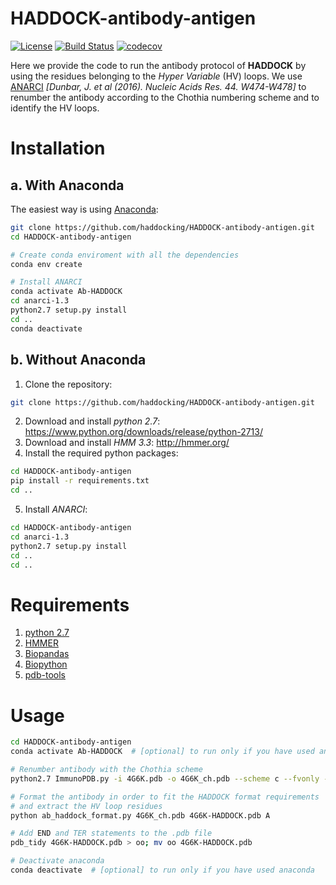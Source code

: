 # HADDOCK-antibody-antigen
[![License](https://img.shields.io/badge/License-Apache%202.0-yellowgreen.svg)](https://opensource.org/licenses/Apache-2.0) 
[![Build Status](http://alembick.science.uu.nl:8080/buildStatus/icon?job=HADDOCK-antibody-antigen%2Fmaster&subject=Build%20duration:%20%24%7Bduration%7D)](http://alembick.science.uu.nl:8080/job/HADDOCK-antibody-antigen/) 
[![codecov](https://codecov.io/gh/haddocking/HADDOCK-antibody-antigen/branch/master/graph/badge.svg)](https://codecov.io/gh/haddocking/HADDOCK-antibody-antigen)

Here we provide the code to run the antibody protocol of **HADDOCK** by using the residues belonging to the *Hyper Variable* (HV) loops.
We use [ANARCI](http://opig.stats.ox.ac.uk/webapps/newsabdab/sabpred/anarci/) *[Dunbar, J. et al (2016). Nucleic Acids Res. 44. W474-W478]* to renumber the antibody according to the Chothia numbering scheme and to identify the HV loops.

# Installation
## a. With Anaconda
The easiest way is using [Anaconda](https://www.anaconda.com/distribution/):

``` bash
git clone https://github.com/haddocking/HADDOCK-antibody-antigen.git
cd HADDOCK-antibody-antigen 

# Create conda enviroment with all the dependencies
conda env create 

# Install ANARCI
conda activate Ab-HADDOCK 
cd anarci-1.3
python2.7 setup.py install
cd ..
conda deactivate
```

## b. Without Anaconda

1. Clone the repository: 
``` bash
git clone https://github.com/haddocking/HADDOCK-antibody-antigen.git
```
2. Download and install *python 2.7*: https://www.python.org/downloads/release/python-2713/
3. Download and install *HMM 3.3*: http://hmmer.org/
4. Install the required python packages:
``` bash
cd HADDOCK-antibody-antigen 
pip install -r requirements.txt
cd ..
```
5. Install *ANARCI*:
``` bash
cd HADDOCK-antibody-antigen
cd anarci-1.3
python2.7 setup.py install
cd ..
cd ..
```

# Requirements

1. [python 2.7](https://www.python.org/downloads/release/python-2713/)
2. [HMMER](http://hmmer.org/)
3. [Biopandas](http://rasbt.github.io/biopandas/)
4. [Biopython](https://biopython.org/) 
5. [pdb-tools](https://github.com/haddocking/pdb-tools)  

# Usage  

```bash
cd HADDOCK-antibody-antigen
conda activate Ab-HADDOCK  # [optional] to run only if you have used anaconda 

# Renumber antibody with the Chothia scheme
python2.7 ImmunoPDB.py -i 4G6K.pdb -o 4G6K_ch.pdb --scheme c --fvonly --rename --splitscfv

# Format the antibody in order to fit the HADDOCK format requirements
# and extract the HV loop residues
python ab_haddock_format.py 4G6K_ch.pdb 4G6K-HADDOCK.pdb A 

# Add END and TER statements to the .pdb file
pdb_tidy 4G6K-HADDOCK.pdb > oo; mv oo 4G6K-HADDOCK.pdb

# Deactivate anaconda
conda deactivate  # [optional] to run only if you have used anaconda 
```